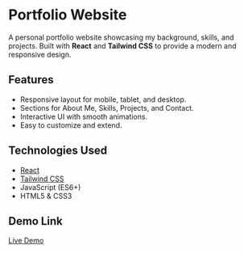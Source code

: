 # Portfolio Website

A personal portfolio website showcasing my background, skills, and projects. Built with **React** and **Tailwind CSS** to provide a modern and responsive design.

## Features

- Responsive layout for mobile, tablet, and desktop.
- Sections for About Me, Skills, Projects, and Contact.
- Interactive UI with smooth animations.
- Easy to customize and extend.

## Technologies Used

- [React](https://reactjs.org/)
- [Tailwind CSS](https://tailwindcss.com/)
- JavaScript (ES6+)
- HTML5 & CSS3

## Demo Link

[Live Demo](https://protfolio-mu-cyan.vercel.app/)